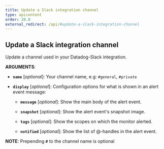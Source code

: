 ```yaml
---
title: Update a Slack integration channel
type: apicontent
order: 20.8
external_redirect: /api/#update-a-slack-integration-channel
---
```


## Update a Slack integration channel

Update a channel used in your Datadog-Slack integration.

**ARGUMENTS**:

* **`name`** [*optional*]:
    Your channel name, e.g: `#general`, `#private`

* **`display`** [*optional*]:
    Configuration options for what is shown in an alert event message:

    * **`message`** [*optional*]:
        Show the main body of the alert event.

    * **`snapshot`** [*optional*]:
        Show the alert event's snapshot image.

    * **`tags`** [*optional*]:
        Show the scopes on which the monitor alerted.

    * **`notified`** [*optional*]:
        Show the list of @-handles in the alert event.

**NOTE**: Prepending **`#`** to the channel name is optional
